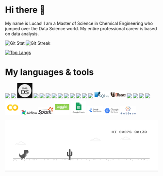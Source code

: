 <h1> Hi there 👋 </h1>

My name is Lucas! I am a Master of Science in Chemical Engineering who jumped over the Data Science world. My entire professional career is based on data analysis.  


![Git Stat](https://github-readme-stats.vercel.app/api?username=lucasquemelli&show_icons=true&theme=tokyonight)
![Git Streak](https://github-readme-streak-stats.herokuapp.com/?user=lucasquemelli&theme=tokyonight)


[![Top Langs](https://github-readme-stats.vercel.app/api/top-langs/?username=lucasquemelli&layout=compact&theme=tokyonight)](https://github.com/lucasquemelli/github-readme-stats)

# My languages & tools

<code><img width="10%" src="https://seeklogo.com/images/U/ubuntu-logo-8B7C9ED4AD-seeklogo.com.png"></code>
<code><img width="10%" src="https://seeklogo.com/images/W/windows-10-icon-logo-5BC5C69712-seeklogo.com.png"></code>
<code><img width="10%" src="https://github.com/lucasquemelli/lucasquemelli/blob/main/macos.svg"></code>
<code><img width="10%" src="https://seeklogo.com/images/G/git-logo-F4A93DAA20-seeklogo.com.png"></code>
<code><img width="10%" src="https://www.vectorlogo.zone/logos/python/python-ar21.svg"></code>
<code><img width="10%" src="https://www.vectorlogo.zone/logos/r-project/r-project-official.svg"></code>
<code><img width="10%" src="https://wiki.documentfoundation.org/images/thumb/6/65/LibreOffice_Initial-Artwork-Logo_ColorLogoBasic_500px.png/200px-LibreOffice_Initial-Artwork-Logo_ColorLogoBasic_500px.png"></code>
<code><img width="10%" src="https://cdn.worldvectorlogo.com/logos/office-365-1.svg"></code>
<code><img width="10%" src="https://encrypted-tbn0.gstatic.com/images?q=tbn:ANd9GcSkON8JxDznoU9J8kLQSCRUlzLqN8VN7a8cHJhW-zyO2zuCLz0mPgEZIwpz6WrZVaoPyE8&usqp=CAU"></code>
<code><img width="10%" src="https://www.vectorlogo.zone/logos/jupyter/jupyter-ar21.svg"></code> 
<code><img width="10%" src="https://pbs.twimg.com/media/CNJQGcrVEAAqZG1.png"></code> 
<code><img width="10%" src="https://encrypted-tbn0.gstatic.com/images?q=tbn:ANd9GcT4a8YUd4NNP7GnLd2gwXBKDjotih8LxQnd0Q&usqp=CAU"></code>
<code><img width="10%" src="https://seeklogo.com/images/M/MySQL-logo-F6FF285A58-seeklogo.com.png"></code>
<code><img width="10%" src="https://github.com/lucasquemelli/lucasquemelli/blob/main/SQLite.jpg"></code>
<code><img width="10%" src="https://github.com/lucasquemelli/lucasquemelli/blob/main/DB.png"></code>
<code><img width="10%" src="https://encrypted-tbn0.gstatic.com/images?q=tbn:ANd9GcTQCZFq81-fJFaissF4JTz0uZJ_ozPbXuVaBA&usqp=CAU"></code>
<code><img width="10%" src="https://seeklogo.com/images/P/pycharm-logo-51B1427388-seeklogo.com.png"></code>
<code><img width="10%" src="https://encrypted-tbn0.gstatic.com/images?q=tbn:ANd9GcQ5sqWgzUvG9CKv3SIXAy2Dj9DQxYpMgiynpw&usqp=CAU"></code>
<code><img width="10%" src="https://seeklogo.com/images/H/heroku-logo-B774A78667-seeklogo.com.png"></code>
<code><img width="10%" src="https://github.com/lucasquemelli/lucasquemelli/blob/main/colab.jpg"></code>
<code><img width="10%" src="https://github.com/lucasquemelli/lucasquemelli/blob/main/PngItem_4019613.png"></code>
<code><img width="10%" src="https://github.com/lucasquemelli/lucasquemelli/blob/main/Apache_Spark_logo.svg.png"></code>
<code><img width="10%" src="https://github.com/lucasquemelli/lucasquemelli/blob/main/cog.png"></code>
<code><img width="10%" src="https://github.com/lucasquemelli/lucasquemelli/blob/main/Sheets.png"></code>
<code><img width="10%" src="https://github.com/lucasquemelli/lucasquemelli/blob/main/GDS.jpg"></code>
<code><img width="10%" src="https://raw.githubusercontent.com/lucasquemelli/lucasquemelli/main/google_bigquery-ar21.svg"></code>
<code><img width="10%" src="https://github.com/lucasquemelli/lucasquemelli/blob/main/Tableau.png"></code>


![Dino Gif](https://github.com/lucasquemelli/lucasquemelli/raw/main/dino.gif)

<!--
**lucasquemelli/lucasquemelli** is a ✨ _special_ ✨ repository because its `README.md` (this file) appears on your GitHub profile.

Here are some ideas to get you started:

- 🔭 I’m currently working on ...
- 🌱 I’m currently learning ...
- 👯 I’m looking to collaborate on ...
- 🤔 I’m looking for help with ...
- 💬 Ask me about ...
- 📫 How to reach me: ...
- 😄 Pronouns: ...
- ⚡ Fun fact: ...
-->
